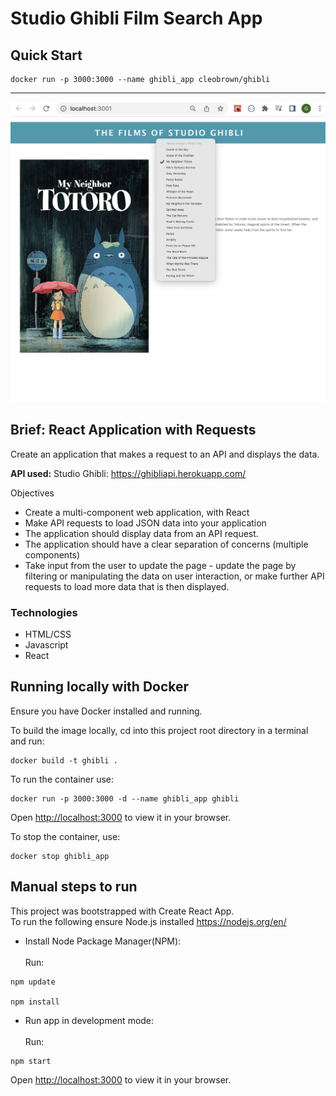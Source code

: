# Studio Ghibli Film Search App

## Quick Start

```
docker run -p 3000:3000 --name ghibli_app cleobrown/ghibli
```

---

![API use example](./Screenshot%201%20API%20Example.png)

## Brief: React Application with Requests


Create an application that makes a request to an API and displays the data.


**API used:**
Studio Ghibli: https://ghibliapi.herokuapp.com/

Objectives

- Create a multi-component web application, with React
- Make API requests to load JSON data into your application
- The application should display data from an API request.
- The application should have a clear separation of concerns (multiple components)
- Take input from the user to update the page - update the page by filtering or manipulating the data on user interaction, or make further API requests to load more data that is then displayed.

### Technologies 
- HTML/CSS<br>
- Javascript<br>
- React<br>

## Running locally with Docker

Ensure you have Docker installed and running. 

To build the image locally, cd into this project root directory in a terminal and run:

```
docker build -t ghibli .
```

To run the container use:

```
docker run -p 3000:3000 -d --name ghibli_app ghibli
```

Open [http://localhost:3000](http://localhost:3000) to view it in your browser.

To stop the container, use:

```
docker stop ghibli_app
```

## Manual steps to run

This project was bootstrapped with Create React App.<br>
To run the following ensure  Node.js installed https://nodejs.org/en/ <br>

- Install Node Package Manager(NPM):<br>
<br>Run:
```
npm update

npm install 
```

- Run app in development mode:<br>
<br>Run:
```
npm start
```


Open [http://localhost:3000](http://localhost:3000) to view it in your browser.



